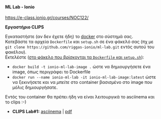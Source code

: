 #### ML Lab - Ionio

https://e-class.ionio.gr/courses/NOC122/


**Εργαστήριο CLIPS**

Εγκαταστήστε (αν δεν έχετε ήδη) το [docker](https://www.docker.com/) στο σύστημά σας.  
Κατεβάστε τα αρχεία `Dockerfile` και `setup.sh` σε ένα φάκελό σας (πχ με `git clone https://github.com/riggas-ionio/ml-lab.git` εντός αυτού του φακέλου).  
Εκτελέστε (<ins>στο φάκελο που βρίσκονται τα `Dockerfile` και `setup.sh`</ins>):
* `docker build -t ionio-ml-lab-image .` ώστε να δημιουργήσετε ένα image, όπως περιγράφει το Dockerfile
* `docker run --name ionio-ml-lab -it ionio-ml-lab-image:latest` ώστε να ξεκινήσετε και να _μπείτε_ στο container βασισμένο στο image που μόλις δημιουργήσατε.

Εντός του container θα πρέπει ήδη να είναι λειτουργικά το asciinema και το clips :-)

* **CLIPS Lab#1:** [asciinema](https://asciinema.org/a/392401) | [pdf](https://github.com/riggas-ionio/ml-lab/blob/main/MLLab-Clips-1.pdf)
